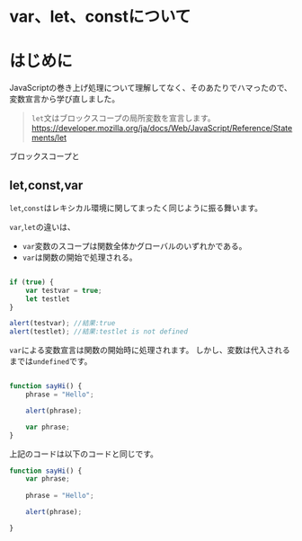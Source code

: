 # var、let、constについて

# はじめに
JavaScriptの巻き上げ処理について理解してなく、そのあたりでハマったので、変数宣言から学び直しました。

>`let`文はブロックスコープの局所変数を宣言します。
https://developer.mozilla.org/ja/docs/Web/JavaScript/Reference/Statements/let


ブロックスコープと


## let,const,var
`let`,`const`はレキシカル環境に関してまったく同じように振る舞います。

`var`,`let`の違いは、
* `var`変数のスコープは関数全体かグローバルのいずれかである。
* `var`は関数の開始で処理される。


```JavaScript

if (true) {
    var testvar = true;
    let testlet
}

alert(testvar); //結果:true
alert(testlet); //結果:testlet is not defined
```


`var`による変数宣言は関数の開始時に処理されます。
しかし、変数は代入されるまでは`undefined`です。
```JavaScript

function sayHi() {
    phrase = "Hello";

    alert(phrase);

    var phrase;
}
```

上記のコードは以下のコードと同じです。

```JavaScript
function sayHi() {
    var phrase;
   
    phrase = "Hello";

    alert(phrase);

}
```